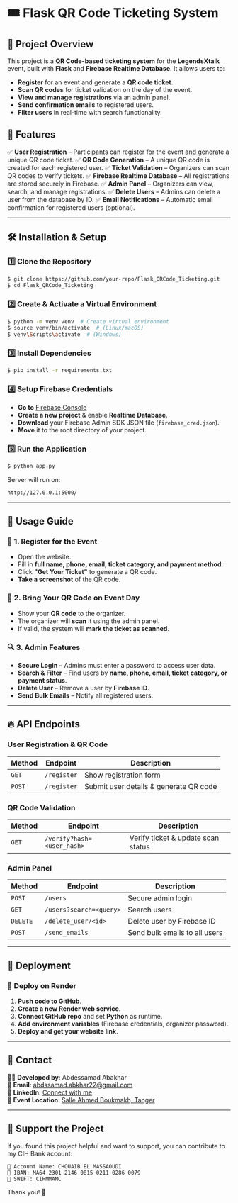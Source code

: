 # 🎟️ Flask QR Code Ticketing System

## 📌 Project Overview
This project is a **QR Code-based ticketing system** for the **LegendsXtalk** event, built with **Flask** and **Firebase Realtime Database**. It allows users to:
- **Register** for an event and generate a **QR code ticket**.
- **Scan QR codes** for ticket validation on the day of the event.
- **View and manage registrations** via an admin panel.
- **Send confirmation emails** to registered users.
- **Filter users** in real-time with search functionality.

## 🚀 Features
✅ **User Registration** – Participants can register for the event and generate a unique QR code ticket.
✅ **QR Code Generation** – A unique QR code is created for each registered user.
✅ **Ticket Validation** – Organizers can scan QR codes to verify tickets.
✅ **Firebase Realtime Database** – All registrations are stored securely in Firebase.
✅ **Admin Panel** – Organizers can view, search, and manage registrations.
✅ **Delete Users** – Admins can delete a user from the database by ID.
✅ **Email Notifications** – Automatic email confirmation for registered users (optional).

---

## 🛠️ Installation & Setup
### 1️⃣ **Clone the Repository**
```bash
$ git clone https://github.com/your-repo/Flask_QRCode_Ticketing.git
$ cd Flask_QRCode_Ticketing
```

### 2️⃣ **Create & Activate a Virtual Environment**
```bash
$ python -m venv venv  # Create virtual environment
$ source venv/bin/activate  # (Linux/macOS)
$ venv\Scripts\activate  # (Windows)
```

### 3️⃣ **Install Dependencies**
```bash
$ pip install -r requirements.txt
```

### 4️⃣ **Setup Firebase Credentials**
- **Go to** [Firebase Console](https://console.firebase.google.com/)
- **Create a new project** & enable **Realtime Database**.
- **Download** your Firebase Admin SDK JSON file (`firebase_cred.json`).
- **Move** it to the root directory of your project.

### 5️⃣ **Run the Application**
```bash
$ python app.py
```
Server will run on:
```bash
http://127.0.0.1:5000/
```

---

## 📍 Usage Guide
### 🎫 **1. Register for the Event**
- Open the website.
- Fill in **full name, phone, email, ticket category, and payment method**.
- Click **"Get Your Ticket"** to generate a QR code.
- **Take a screenshot** of the QR code.

### 📸 **2. Bring Your QR Code on Event Day**
- Show your **QR code** to the organizer.
- The organizer will **scan** it using the admin panel.
- If valid, the system will **mark the ticket as scanned**.

### 🔍 **3. Admin Features**
- **Secure Login** – Admins must enter a password to access user data.
- **Search & Filter** – Find users by **name, phone, email, ticket category, or payment status**.
- **Delete User** – Remove a user by **Firebase ID**.
- **Send Bulk Emails** – Notify all registered users.

---

## 🔥 API Endpoints
### **User Registration & QR Code**
| Method | Endpoint       | Description |
|--------|---------------|-------------|
| `GET`  | `/register`   | Show registration form |
| `POST` | `/register`   | Submit user details & generate QR code |

### **QR Code Validation**
| Method | Endpoint     | Description |
|--------|-------------|-------------|
| `GET`  | `/verify?hash=<user_hash>` | Verify ticket & update scan status |

### **Admin Panel**
| Method | Endpoint       | Description |
|--------|---------------|-------------|
| `POST` | `/users`      | Secure admin login |
| `GET`  | `/users?search=<query>` | Search users |
| `DELETE` | `/delete_user/<id>` | Delete user by Firebase ID |
| `POST` | `/send_emails` | Send bulk emails to all users |

---

## 🚀 Deployment
### **🔹 Deploy on Render**
1. **Push code to GitHub**.
2. **Create a new Render web service**.
3. **Connect GitHub repo** and set **Python** as runtime.
4. **Add environment variables** (Firebase credentials, organizer password).
5. **Deploy and get your website link**.

---

## 📩 Contact
👨‍💻 **Developed by**: Abdessamad Abakhar  
📧 **Email**: [abdssamad.abkhar22@gmail.com](mailto:abdssamad.abkhar22@gmail.com)  
🔗 **LinkedIn**: [Connect with me](https://www.linkedin.com/in/abakhar-abdessamad-735b18176/)  
📍 **Event Location**: [Salle Ahmed Boukmakh, Tanger](https://maps.app.goo.gl/SgTbTMuVYfcs8z366)  

---

## 🌟 Support the Project
If you found this project helpful and want to support, you can contribute to my CIH Bank account:

```
🔹 Account Name: CHOUAIB EL MASSAOUDI
🔹 IBAN: MA64 2301 2146 0815 0211 0286 0079
🔹 SWIFT: CIHMMAMC
```

Thank you! 🙌

